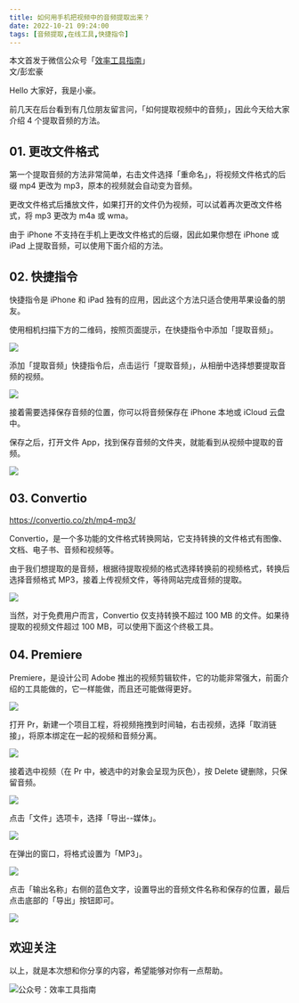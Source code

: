 ```yaml
---
title: 如何用手机把视频中的音频提取出来？                   
date: 2022-10-21 09:24:00               
tags: [音频提取,在线工具,快捷指令]                                                                       
---
```


本文首发于微信公众号「[效率工具指南](https://mp.weixin.qq.com/s/1wohLgmRIUMQnS38pgT5-Q)」    
文/彭宏豪      

Hello 大家好，我是小豪。      

前几天在后台看到有几位朋友留言问，「如何提取视频中的音频」，因此今天给大家介绍 4 个提取音频的方法。


## 01. 更改文件格式

第一个提取音频的方法非常简单，右击文件选择「重命名」，将视频文件格式的后缀 mp4 更改为 mp3，原本的视频就会自动变为音频。

更改文件格式后播放文件，如果打开的文件仍为视频，可以试着再次更改文件格式，将 mp3 更改为 m4a 或 wma。

由于 iPhone 不支持在手机上更改文件格式的后缀，因此如果你想在 iPhone 或 iPad 上提取音频，可以使用下面介绍的方法。


## 02. 快捷指令

快捷指令是 iPhone 和 iPad 独有的应用，因此这个方法只适合使用苹果设备的朋友。

使用相机扫描下方的二维码，按照页面提示，在快捷指令中添加「提取音频」。  

![](https://article-picbed-1302715071.cos.ap-guangzhou.myqcloud.com/2022/10/21/16663141562589.jpg)

添加「提取音频」快捷指令后，点击运行「提取音频」，从相册中选择想要提取音频的视频。  

![](https://article-picbed-1302715071.cos.ap-guangzhou.myqcloud.com/2022/10/21/16663142224802.jpg)


接着需要选择保存音频的位置，你可以将音频保存在 iPhone 本地或 iCloud 云盘中。

保存之后，打开文件 App，找到保存音频的文件夹，就能看到从视频中提取的音频。

![](https://article-picbed-1302715071.cos.ap-guangzhou.myqcloud.com/2022/10/21/16663142363165.jpg)



## 03. Convertio  
https://convertio.co/zh/mp4-mp3/  


Convertio，是一个多功能的文件格式转换网站，它支持转换的文件格式有图像、文档、电子书、音频和视频等。

由于我们想提取的是音频，根据待提取视频的格式选择转换前的视频格式，转换后选择音频格式 MP3，接着上传视频文件，等待网站完成音频的提取。

![](https://article-picbed-1302715071.cos.ap-guangzhou.myqcloud.com/2022/10/21/16663142623493.jpg)


当然，对于免费用户而言，Convertio 仅支持转换不超过 100 MB 的文件。如果待提取的视频文件超过 100 MB，可以使用下面这个终极工具。


## 04. Premiere

Premiere，是设计公司 Adobe 推出的视频剪辑软件，它的功能非常强大，前面介绍的工具能做的，它一样能做，而且还可能做得更好。

![](https://article-picbed-1302715071.cos.ap-guangzhou.myqcloud.com/2022/10/21/16663142769369.jpg)


打开 Pr，新建一个项目工程，将视频拖拽到时间轴，右击视频，选择「取消链接」，将原本绑定在一起的视频和音频分离。

![](https://article-picbed-1302715071.cos.ap-guangzhou.myqcloud.com/2022/10/21/16663142993475.jpg)


接着选中视频（在 Pr 中，被选中的对象会呈现为灰色），按 Delete 键删除，只保留音频。

![](https://article-picbed-1302715071.cos.ap-guangzhou.myqcloud.com/2022/10/21/16663143063984.jpg)


点击「文件」选项卡，选择「导出--媒体」。

![](https://article-picbed-1302715071.cos.ap-guangzhou.myqcloud.com/2022/10/21/16663143147580.jpg)


在弹出的窗口，将格式设置为「MP3」。

![](https://article-picbed-1302715071.cos.ap-guangzhou.myqcloud.com/2022/10/21/16663143222049.jpg)


点击「输出名称」右侧的蓝色文字，设置导出的音频文件名称和保存的位置，最后点击底部的「导出」按钮即可。

![](https://article-picbed-1302715071.cos.ap-guangzhou.myqcloud.com/2022/10/21/16663143323411.jpg)


## 欢迎关注     

以上，就是本次想和你分享的内容，希望能够对你有一点帮助。     

![公众号：效率工具指南](https://article-picbed-1302715071.cos.ap-guangzhou.myqcloud.com/2021/05/28/gong-zhong-hao-wei-bu-er-wei-ma-dailogo.png)       




